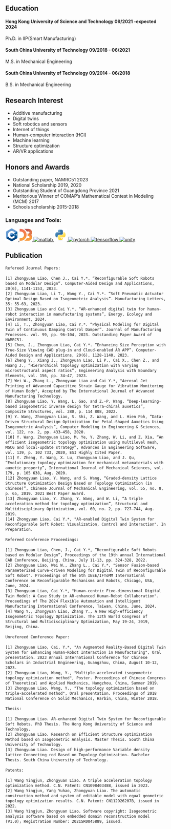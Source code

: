 
## Education
#### Hong Kong University of Science and Technology 09/2021 -expected 2024
Ph.D. in IIP(Smart Manufacturing)

#### South China University of Technology	09/2018 - 06/2021

M.S. in Mechanical Engineering

#### South China University of Technology	09/2014 - 06/2018
B.S. in Mechanical Engineering

## Research Interest

- Additive manufacturing
- Digital twins 
- Soft robotics and sensors
- Internet of things
- Human-computer interaction (HCI)
- Machine learning
- Structure optimization
- AR/VR applications

## Honors and Awards

- Outstanding paper, NAMRC51 2023
- National Scholarship 2019, 2020
- Outstanding Student of Guangdong Province 2021
- Meritorious Winner of COMAP’s Mathematical Contest in Modeling (MCM) 2017
- Schools scholarship 2015-2018

<h3 align="left">Languages and Tools:</h3>
<p align="left"> <a href="https://www.w3schools.com/cpp/" target="_blank" rel="noreferrer"> <img src="https://raw.githubusercontent.com/devicons/devicon/master/icons/cplusplus/cplusplus-original.svg" alt="cplusplus" width="40" height="40"/> </a> <a href="https://d3js.org/" target="_blank" rel="noreferrer"> <img src="https://raw.githubusercontent.com/devicons/devicon/master/icons/d3js/d3js-original.svg" alt="d3js" width="40" height="40"/> </a> <a href="https://www.mathworks.com/" target="_blank" rel="noreferrer"> <img src="https://upload.wikimedia.org/wikipedia/commons/2/21/Matlab_Logo.png" alt="matlab" width="40" height="40"/> </a> <a href="https://www.python.org" target="_blank" rel="noreferrer"> <img src="https://raw.githubusercontent.com/devicons/devicon/master/icons/python/python-original.svg" alt="python" width="40" height="40"/> </a> <a href="https://pytorch.org/" target="_blank" rel="noreferrer"> <img src="https://www.vectorlogo.zone/logos/pytorch/pytorch-icon.svg" alt="pytorch" width="40" height="40"/> </a> <a href="https://www.tensorflow.org" target="_blank" rel="noreferrer"> <img src="https://www.vectorlogo.zone/logos/tensorflow/tensorflow-icon.svg" alt="tensorflow" width="40" height="40"/> </a> <a href="https://unity.com/" target="_blank" rel="noreferrer"> <img src="https://www.vectorlogo.zone/logos/unity3d/unity3d-icon.svg" alt="unity" width="40" height="40"/> </a> </p>

## Publication

```
Refereed Journal Papers:

[1] Zhongyuan Liao, Chen J., Cai Y.*. “Reconfigurable Soft Robots based on Modular Design”. Computer-Aided Design and Applications, 20(6), 1141-1153, 2023.
[2] Zhongyuan Liao, Li T., Wang Y., Cai Y.*. “Soft Pneumatic Actuator Optimal Design Based on Isogeometric Analysis”. Manufacturing Letters, 35: 55-63, 2023.
[3] Zhongyuan Liao and Cai Y.*, “AR-enhanced digital twin for human-robot interaction in manufacturing systems”, Energy, Ecology and Environment, 2024.
[4] Li, T., Zhongyuan Liao, Cai Y.*. “Physical Modeling for Digital Twin of Continuous Damping Control Damper”. Journal of Manufacturing Processes. vol. 99, pp. 96–104, 2023. Outstanding Paper Award of NAMRC51.
[5] Chen, J., Zhongyuan Liao, Cai Y.*. “Enhancing Size Perception with True-Size Viewing CAD plug-in and Cloud-enabled AR APP”. Computer-Aided Design and Applications, 20(6), 1128-1140, 2023.
[6] Zheng Y., Xiang J., Zhongyuan Liao, Li P., Cai X., Chen Z., and Huang J., “Hierarchical topology optimization with varying microstructural aspect ratios”, Engineering Analysis with Boundary Elements, vol. 156, pp. 34–47, 2023.
[7] Wei W., Zhang L., Zhongyuan Liao and Cai Y.*, "Aerosol Jet Printing of Advanced Capacitive Strain Gauge for Vibration Monitoring of Human Body", Accepted by The International Journal of Advanced Manufacturing Technology.
[8] Zhongyuan Liao, Y. Wang, L. Gao, and Z.-P. Wang, “Deep-learning-based isogeometric inverse design for tetra-chiral auxetics”, Composite Structures, vol. 280, p. 114 808, 2022.
[9] Y. Wang, Zhongyuan Liao, S. Shi, Z. Wang, and L. Hien Poh, “Data-Driven Structural Design Optimization for Petal-Shaped Auxetics Using Isogeometric Analysis”, Computer Modeling in Engineering & Sciences, vol. 122, no. 2, pp. 433–458, 2020.
[10] Y. Wang, Zhongyuan Liao, M. Ye, Y. Zhang, W. Li, and Z. Xia, “An efficient isogeometric topology optimization using multilevel mesh, MGCG and local-update strategy”, Advances in Engineering Software, vol. 139, p. 102 733, 2020, ESI Highly Cited Paper.
[11] Y. Zheng, Y. Wang, X. Lu, Zhongyuan Liao, and J. Qu, “Evolutionary topology optimization for mechanical metamaterials with auxetic property”, International Journal of Mechanical Sciences, vol. 179, p. 105 638, Aug. 2020.
[12] Zhongyuan Liao, Y. Wang, and S. Wang, “Graded-density Lattice Structure Optimization Design Based on Topology Optimization (in Chinese)”, Chinese Journal of Mechanical Engineering, vol. 55, no. 8, p. 65, 2019. 2021 Best Paper Award.
[13] Zhongyuan Liao, Y. Zhang, Y. Wang, and W. Li, “A triple acceleration method for topology optimization”, Structural and Multidisciplinary Optimization, vol. 60, no. 2, pp. 727–744, Aug. 2019.
[14] Zhongyuan Liao, Cai Y.*, "AR-enabled Digital Twin System for Reconfigurable Soft Robot: Visualization, Control and Interaction". In Preparation.

Refereed Conference Proceedings:

[1] Zhongyuan Liao, Chen, J., Cai Y.*, “Reconfigurable Soft Robots based on Modular Design”, Proceedings of the 19th annual International CAD Conference, Beijing, China, July 11-13, pp. 324-328, 2022.
[2] Zhongyuan Liao, Wei W., Zhang L., Cai Y.*, "Sensor Fusion-based Parameterized Curve-driven Modeling for Digital Twin of Reconfigurable Soft Robot". Proceedings of The 6th IEEE/IFToMM International Conference on Reconfigurable Mechanisms and Robots, Chicago, USA, June, 2024.
[3] Zhongyuan Liao, Cai Y.*, "Human-centric Five-dimensional Digital Twin Model: A Case Study in AR-enhanced Human-Robot Collaboration". Proceedings of The 2024 Flexible Automation and Intelligent Manufacturing International Conference, Taiwan, China, June, 2024.
[4] Wang Y., Zhongyuan Liao, Zhang Y., A New High-efficiency Isogeometric Topology Optimization. The 13th World Congress of Structural and Multidisciplinary Optimization, May 19-24, 2019, Beijing, China.

Unrefereed Conference Paper:

[1] Zhongyuan Liao, Cai, Y.*, "An Augmented Reality-Based Digital Twin System for Enhancing Human-Robot Interaction in Manufacturing", Oral presentation. 2023 Annual International Conference for Chinese Scholars in Industrial Engineering, Guangzhou, China, August 10-12, 2023.
[2] Zhongyuan Liao, Wang, Y., "Multiple-accelerated isogeometric topology optimization method", Poster. Proceedings of Chinese Congress of Theoretical and Applied Mechanics, Hangzhou, China, Summer 2019.
[3] Zhongyuan Liao, Wang, Y., "The topology optimization based on triple-accelerated method", Oral presentation. Proceedings of 2018 National Conference on Solid Mechanics, Harbin, China, Winter 2018.

Thesis:

[1] Zhongyuan Liao. AR-enhanced Digital Twin System for Reconfigurable Soft Robots. PhD Thesis. The Hong Kong University of Science and Technology.
[2] Zhongyuan Liao. Research on Efficient Structure optimization Method based on Isogeometric Analysis. Master Thesis. South China University of Technology.
[3] Zhongyuan Liao. Design of high-performance Variable density lattice Connecting rod Based on Topology Optimization. Bachelor Thesis. South China University of Technology.

Patents:

[1] Wang Yingjun, Zhongyuan Liao. A triple acceleration topology optimization method. C.N. Patent: CN109840348B, issued in 2023.
[2] Wang Yingjun, Yang Yuhao, Zhongyuan Liao. The automatic construction method and system of editable model with equal geometric topology optimization results. C.N. Patent: CN112926207B, issued in 2022.
[3] Wang Yingjun, Zhongyuan Liao. Software copyright: Isogeometric analysis software based on embedded domain reconstruction model (V1.0); Registration Number: 2021SR0045889, issued.

```
